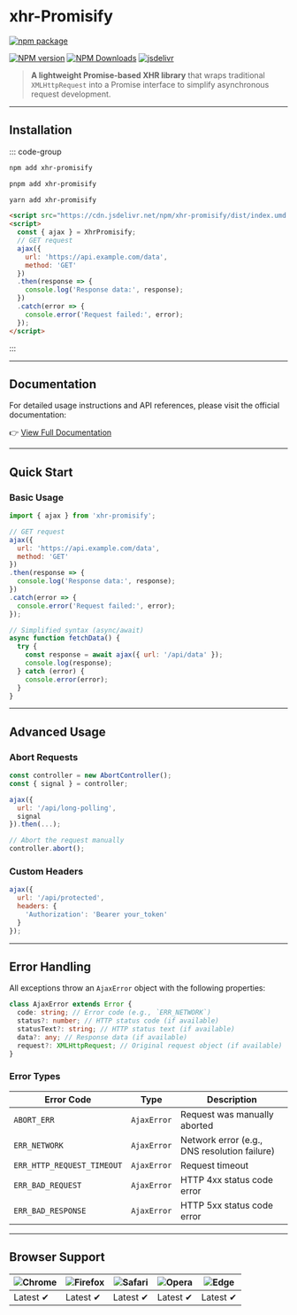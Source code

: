 # xhr-Promisify

[![npm package](https://nodei.co/npm/xhr-promisify.png?downloads=true&downloadRank=true&stars=true)](https://www.npmjs.com/package/xhr-promisify)

[![NPM version](https://img.shields.io/npm/v/xhr-promisify.svg?style=flat)](https://npmjs.org/package/xhr-promisify)
[![NPM Downloads](https://img.shields.io/npm/dm/xhr-promisify.svg?style=flat)](https://npmjs.org/package/xhr-promisify)
[![jsdelivr](https://data.jsdelivr.com/v1/package/npm/xhr-promisify/badge)](https://www.jsdelivr.com/package/npm/xhr-promisify)

> **A lightweight Promise-based XHR library** that wraps traditional `XMLHttpRequest` into a Promise interface to simplify asynchronous request development.

---

## **Installation**

::: code-group

```bash [npm]
npm add xhr-promisify
```
```bash [pnpm]
pnpm add xhr-promisify
```
```bash [yarn]
yarn add xhr-promisify
```
```html [html]
<script src="https://cdn.jsdelivr.net/npm/xhr-promisify/dist/index.umd.min.js"></script>
<script>
  const { ajax } = XhrPromisify;
  // GET request
  ajax({
    url: 'https://api.example.com/data',
    method: 'GET'
  })
  .then(response => {
    console.log('Response data:', response);
  })
  .catch(error => {
    console.error('Request failed:', error);
  });
</script>
```

:::

---

## Documentation

For detailed usage instructions and API references, please visit the official documentation:

👉 [View Full Documentation](https://fengxinming.github.io/util/modules/xhr-Promisify/)

---

## **Quick Start**
### Basic Usage
```javascript
import { ajax } from 'xhr-promisify';

// GET request
ajax({
  url: 'https://api.example.com/data',
  method: 'GET'
})
.then(response => {
  console.log('Response data:', response);
})
.catch(error => {
  console.error('Request failed:', error);
});

// Simplified syntax (async/await)
async function fetchData() {
  try {
    const response = await ajax({ url: '/api/data' });
    console.log(response);
  } catch (error) {
    console.error(error);
  }
}
```

---

## **Advanced Usage**
### Abort Requests
```javascript
const controller = new AbortController();
const { signal } = controller;

ajax({
  url: '/api/long-polling',
  signal
}).then(...);

// Abort the request manually
controller.abort();
```

### Custom Headers
```javascript
ajax({
  url: '/api/protected',
  headers: {
    'Authorization': 'Bearer your_token'
  }
});
```

---

## **Error Handling**
All exceptions throw an `AjaxError` object with the following properties:
```typescript
class AjaxError extends Error {
  code: string; // Error code (e.g., `ERR_NETWORK`)
  status?: number; // HTTP status code (if available)
  statusText?: string; // HTTP status text (if available)
  data?: any; // Response data (if available)
  request?: XMLHttpRequest; // Original request object (if available)
}
```

### **Error Types**
| Error Code | Type | Description |
|------------|------|-------------|
| `ABORT_ERR` | `AjaxError` | Request was manually aborted |
| `ERR_NETWORK` | `AjaxError` | Network error (e.g., DNS resolution failure) |
| `ERR_HTTP_REQUEST_TIMEOUT` | `AjaxError` | Request timeout |
| `ERR_BAD_REQUEST` | `AjaxError` | HTTP 4xx status code error |
| `ERR_BAD_RESPONSE` | `AjaxError` | HTTP 5xx status code error |

---

## **Browser Support**

![Chrome](https://raw.github.com/alrra/browser-logos/master/src/chrome/chrome_48x48.png) | ![Firefox](https://raw.github.com/alrra/browser-logos/master/src/firefox/firefox_48x48.png) | ![Safari](https://raw.github.com/alrra/browser-logos/master/src/safari/safari_48x48.png) | ![Opera](https://raw.github.com/alrra/browser-logos/master/src/opera/opera_48x48.png) | ![Edge](https://raw.github.com/alrra/browser-logos/master/src/edge/edge_48x48.png) |
--- | --- | --- | --- | --- |
Latest ✔ | Latest ✔ | Latest ✔ | Latest ✔ | Latest ✔ |
